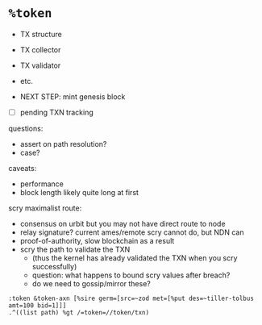 #   `%token`

- TX structure
- TX collector
- TX validator
- etc.

- NEXT STEP:  mint genesis block

- [ ] pending TXN tracking

questions:
- assert on path resolution?
- case?

caveats:
- performance
- block length likely quite long at first


scry maximalist route:
- consensus on urbit but you may not have direct route to node
- relay signature?  current ames/remote scry cannot do, but NDN can
- proof-of-authority, slow blockchain as a result
- scry the path to validate the TXN
  - (thus the kernel has already validated the TXN when you scry successfully)
  - question:  what happens to bound scry values after breach?
  - do we need to gossip/mirror these?

```hoon
:token &token-axn [%sire germ=[src=~zod met=[%put des=~tiller-tolbus amt=100 bid=1]]]
.^((list path) %gt /=token=//token/txn)

```